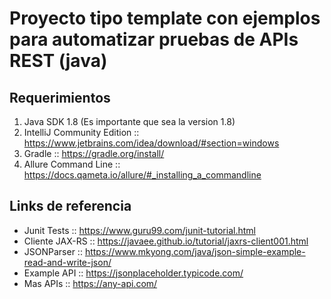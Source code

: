 # Proyecto tipo template con ejemplos para automatizar pruebas de APIs REST (java)

## Requerimientos
1. Java SDK 1.8 (Es importante que sea la version 1.8)
2. IntelliJ Community Edition :: https://www.jetbrains.com/idea/download/#section=windows 
3. Gradle :: https://gradle.org/install/
4. Allure Command Line :: https://docs.qameta.io/allure/#_installing_a_commandline

## Links de referencia
* Junit Tests :: https://www.guru99.com/junit-tutorial.html
* Cliente JAX-RS :: https://javaee.github.io/tutorial/jaxrs-client001.html 
* JSONParser :: https://www.mkyong.com/java/json-simple-example-read-and-write-json/
* Example API :: https://jsonplaceholder.typicode.com/ 
* Mas APIs :: https://any-api.com/ 

